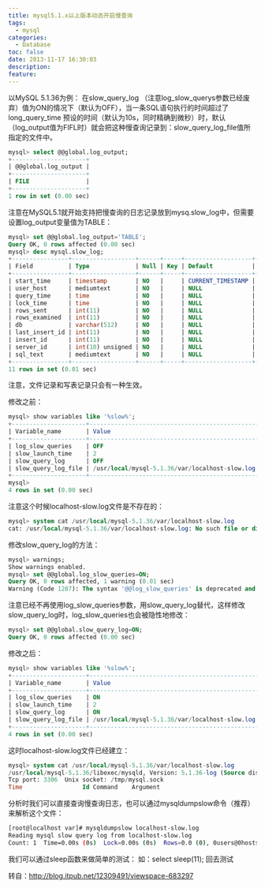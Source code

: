 ```yaml
---
title: mysql5.1.x以上版本动态开启慢查询
tags:
  - mysql
categories:
  - Database
toc: false
date: 2013-11-17 16:30:03
description: 
feature:
---
```


以MySQL 5.1.36为例：
在slow_query_log （注意log_slow_querys参数已经废弃）值为ON的情况下（默认为OFF），当一条SQL语句执行的时间超过了long_query_time 预设的时间（默认为10s，同时精确到微秒）时，默认（log_output值为FIFL时）就会把这种慢查询记录到：slow_query_log_file值所指定的文件中。
``` sql
mysql> select @@global.log_output;
+---------------------+
| @@global.log_output |
+---------------------+
| FILE                | 
+---------------------+
1 row in set (0.00 sec)
```
<!-- more -->
注意在MySQL5.1就开始支持把慢查询的日志记录放到mysq.slow_log中，但需要设置log_output变量值为TABLE：
``` sql
mysql> set @@global.log_output='TABLE';
Query OK, 0 rows affected (0.00 sec)
mysql> desc mysql.slow_log;
+----------------+------------------+------+-----+-------------------+-----------------------------+
| Field          | Type             | Null | Key | Default           | Extra                       |
+----------------+------------------+------+-----+-------------------+-----------------------------+
| start_time     | timestamp        | NO   |     | CURRENT_TIMESTAMP | on update CURRENT_TIMESTAMP | 
| user_host      | mediumtext       | NO   |     | NULL              |                             | 
| query_time     | time             | NO   |     | NULL              |                             | 
| lock_time      | time             | NO   |     | NULL              |                             | 
| rows_sent      | int(11)          | NO   |     | NULL              |                             | 
| rows_examined  | int(11)          | NO   |     | NULL              |                             | 
| db             | varchar(512)     | NO   |     | NULL              |                             | 
| last_insert_id | int(11)          | NO   |     | NULL              |                             | 
| insert_id      | int(11)          | NO   |     | NULL              |                             | 
| server_id      | int(10) unsigned | NO   |     | NULL              |                             | 
| sql_text       | mediumtext       | NO   |     | NULL              |                             | 
+----------------+------------------+------+-----+-------------------+-----------------------------+
11 rows in set (0.01 sec)
```
注意，文件记录和写表记录只会有一种生效。

修改之前：
``` sql
mysql> show variables like '%slow%';
+---------------------+------------------------------------------------+
| Variable_name       | Value                                          |
+---------------------+------------------------------------------------+
| log_slow_queries    | OFF                                            | 
| slow_launch_time    | 2                                              | 
| slow_query_log      | OFF                                            | 
| slow_query_log_file | /usr/local/mysql-5.1.36/var/localhost-slow.log | 
+---------------------+------------------------------------------------+
mysql> 
4 rows in set (0.00 sec)
```
注意这个时候localhost-slow.log文件是不存在的：
``` sql
mysql> system cat /usr/local/mysql-5.1.36/var/localhost-slow.log
cat: /usr/local/mysql-5.1.36/var/localhost-slow.log: No such file or directory
```
修改slow_query_log的方法：
``` sql
mysql> warnings;
Show warnings enabled.
mysql> set @@global.log_slow_queries=ON;
Query OK, 0 rows affected, 1 warning (0.01 sec)
Warning (Code 1287): The syntax '@@log_slow_queries' is deprecated and will be removed in MySQL 7.0. Please use '@@slow_query_log' instead
```
注意已经不再使用log_slow_queries参数，用slow_query_log替代，这样修改slow_query_log时，log_slow_queries也会被隐性地修改：
``` sql
mysql> set @@global.slow_query_log=ON;
Query OK, 0 rows affected (0.00 sec)
```
修改之后：
``` sql
mysql> show variables like '%slow%';
+---------------------+------------------------------------------------+
| Variable_name       | Value                                          |
+---------------------+------------------------------------------------+
| log_slow_queries    | ON                                             | 
| slow_launch_time    | 2                                              | 
| slow_query_log      | ON                                             | 
| slow_query_log_file | /usr/local/mysql-5.1.36/var/localhost-slow.log | 
+---------------------+------------------------------------------------+
4 rows in set (0.00 sec)
```
这时localhost-slow.log文件已经建立：
``` sql
mysql> system cat /usr/local/mysql-5.1.36/var/localhost-slow.log
/usr/local/mysql-5.1.36/libexec/mysqld, Version: 5.1.36-log (Source distribution). started with:
Tcp port: 3306  Unix socket: /tmp/mysql.sock
Time                 Id Command    Argument
```
分析时我们可以直接查询慢查询日志，也可以通过mysqldumpslow命令（推荐）来解析这个文件：
``` bash
[root@localhost var]# mysqldumpslow localhost-slow.log 
Reading mysql slow query log from localhost-slow.log
Count: 1  Time=0.00s (0s)  Lock=0.00s (0s)  Rows=0.0 (0), 0users@0hosts
```
我们可以通过sleep函数来做简单的测试：
如：select sleep(11);
回去测试

转自：http://blog.itpub.net/12309491/viewspace-683297